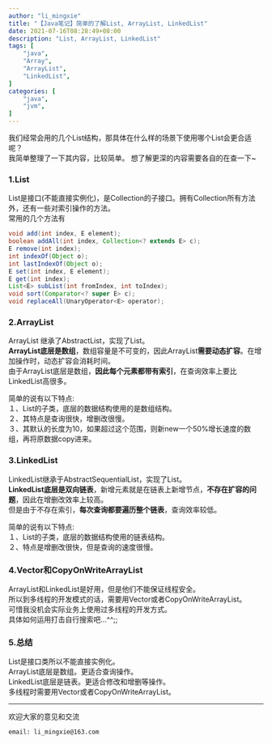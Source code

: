 ```yaml
---
author: "li_mingxie"
title: "【Java笔记】简单的了解List, ArrayList, LinkedList"
date: 2021-07-16T08:28:49+08:00
description: "List, ArrayList, LinkedList"
tags: [
    "java",
    "Array",
    "ArrayList",
    "LinkedList",
]
categories: [
    "java",
    "jvm",
]
---
```


我们经常会用的几个List结构，那具体在什么样的场景下使用哪个List会更合适呢？<!--more-->  
我简单整理了一下其内容，比较简单。 想了解更深的内容需要各自的在查一下~  

### 1.List

List是接口(不能直接实例化)，是Collection的子接口。拥有Collection所有方法外，还有一些对索引操作的方法。  
常用的几个方法有  

```java
void add(int index, E element);
boolean addAll(int index, Collection<? extends E> c);
E remove(int index);
int indexOf(Object o);
int lastIndexOf(Object o);
E set(int index, E element);
E get(int index);
List<E> subList(int fromIndex, int toIndex);
void sort(Comparator<? super E> c);
void replaceAll(UnaryOperator<E> operator);
```

### 2.ArrayList

ArrayList 继承了AbstractList，实现了List。  
**ArrayList底层是数组**，数组容量是不可变的，因此ArrayList**需要动态扩容**。在增加操作时，动态扩容会消耗时间。  
由于ArrayList底层是数组，**因此每个元素都带有索引**，在查询效率上要比LinkedList高很多。  

简单的说有以下特点:  
１、List的子类，底层的数据结构使用的是数组结构。  
２、其特点是查询很快，增删改很慢。  
３、其默认的长度为10，如果超过这个范围，则新new一个50%增长速度的数组，再将原数据copy进来。  

### 3.LinkedList

LinkedList继承于AbstractSequentialList，实现了List。  
**LinkedList底层是双向链表**，新增元素就是在链表上新增节点，**不存在扩容的问题**，因此在增删改效率上较高。  
但是由于不存在索引，**每次查询都要遍历整个链表**，查询效率较低。  

简单的说有以下特点:  
１、List的子类，底层的数据结构使用的链表结构。  
２、特点是增删改很快，但是查询的速度很慢。  

### 4.Vector和CopyOnWriteArrayList

ArrayList和LinkedList是好用，但是他们不能保证线程安全。  
所以到多线程的开发模式的话，需要用Vector或者CopyOnWriteArrayList。  
可惜我没机会实际业务上使用过多线程的开发方式。  
具体如何运用打击自行搜索吧...^^;;  

### 5.总结

List是接口类所以不能直接实例化。  
ArrayList底层是数组。更适合查询操作。  
LinkedList底层是链表。更适合修改和增删等操作。  
多线程时需要用Vector或者CopyOnWriteArrayList。  

----------------------------------------------
欢迎大家的意见和交流

`email: li_mingxie@163.com`
